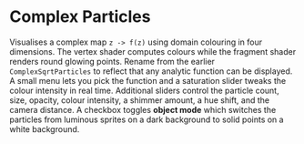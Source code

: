 # Complex Particles

Visualises a complex map `z -> f(z)` using domain colouring in four dimensions. The vertex shader computes colours while the fragment shader renders round glowing points. Rename from the earlier `ComplexSqrtParticles` to reflect that any analytic function can be displayed. A small menu lets you pick the function and a saturation slider tweaks the colour intensity in real time. Additional sliders control the particle count, size, opacity, colour intensity, a shimmer amount, a hue shift, and the camera distance. A checkbox toggles **object mode** which switches the particles from luminous sprites on a dark background to solid points on a white background.
